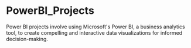 # PowerBI_Projects
Power BI projects involve using Microsoft's Power BI, a business analytics tool, to create compelling and interactive data visualizations for informed decision-making.
